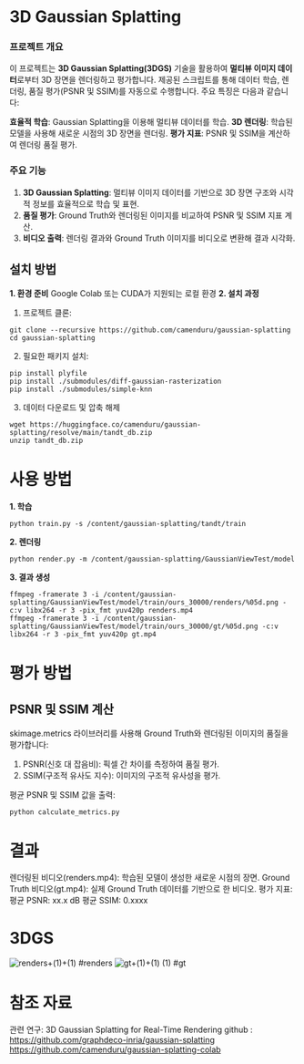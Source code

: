 # 3D Gaussian Splatting

### 프로젝트 개요

이 프로젝트는 **3D Gaussian Splatting(3DGS)** 기술을 활용하여 **멀티뷰 이미지 데이터**로부터 3D 장면을 렌더링하고 평가합니다. 제공된 스크립트를 통해 데이터 학습, 렌더링, 품질 평가(PSNR 및 SSIM)를 자동으로 수행합니다. 주요 특징은 다음과 같습니다:

**효율적 학습**: Gaussian Splatting을 이용해 멀티뷰 데이터를 학습.
**3D 렌더링**: 학습된 모델을 사용해 새로운 시점의 3D 장면을 렌더링.
**평가 지표**: PSNR 및 SSIM을 계산하여 렌더링 품질 평가.

### 주요 기능

1. **3D Gaussian Splatting**: 멀티뷰 이미지 데이터를 기반으로 3D 장면 구조와 시각적 정보를 효율적으로 학습 및 표현.
2. **품질 평가**: Ground Truth와 렌더링된 이미지를 비교하여 PSNR 및 SSIM 지표 계산.
3. **비디오 출력**: 렌더링 결과와 Ground Truth 이미지를 비디오로 변환해 결과 시각화.


## 설치 방법

**1. **환경 준비****
Google Colab 또는 CUDA가 지원되는 로컬 환경
**2. 설치 과정**
1. 프로젝트 클론:

```
git clone --recursive https://github.com/camenduru/gaussian-splatting
cd gaussian-splatting
   ```
2. 필요한 패키지 설치:
```
pip install plyfile
pip install ./submodules/diff-gaussian-rasterization
pip install ./submodules/simple-knn
```

3. 데이터 다운로드 및 압축 해제
```
wget https://huggingface.co/camenduru/gaussian-splatting/resolve/main/tandt_db.zip
unzip tandt_db.zip
```

# 사용 방법
**1. 학습**
```
python train.py -s /content/gaussian-splatting/tandt/train
```
**2. 렌더링**
```
python render.py -m /content/gaussian-splatting/GaussianViewTest/model
```
**3. 결과 생성**
```
ffmpeg -framerate 3 -i /content/gaussian-splatting/GaussianViewTest/model/train/ours_30000/renders/%05d.png -c:v libx264 -r 3 -pix_fmt yuv420p renders.mp4
ffmpeg -framerate 3 -i /content/gaussian-splatting/GaussianViewTest/model/train/ours_30000/gt/%05d.png -c:v libx264 -r 3 -pix_fmt yuv420p gt.mp4
```

# 평가 방법
## PSNR 및 SSIM 계산
skimage.metrics 라이브러리를 사용해 Ground Truth와 렌더링된 이미지의 품질을 평가합니다:

1. PSNR(신호 대 잡음비): 픽셀 간 차이를 측정하여 품질 평가.
2. SSIM(구조적 유사도 지수): 이미지의 구조적 유사성을 평가.


평균 PSNR 및 SSIM 값을 출력:
```
python calculate_metrics.py
```


# 결과
렌더링된 비디오(renders.mp4): 학습된 모델이 생성한 새로운 시점의 장면.
Ground Truth 비디오(gt.mp4): 실제 Ground Truth 데이터를 기반으로 한 비디오.
평가 지표:
평균 PSNR: xx.x dB
평균 SSIM: 0.xxxx

# 3DGS
![renders+(1)+(1)](https://github.com/user-attachments/assets/49d8f136-a474-4b84-b1b5-435f3767a9e3)
#renders
![gt+(1)+(1) (1)](https://github.com/user-attachments/assets/986db1e4-2d99-4057-9a62-e427dbc433cf)
#gt



# 참조 자료
관련 연구: 3D Gaussian Splatting for Real-Time Rendering
github : 
https://github.com/graphdeco-inria/gaussian-splatting
https://github.com/camenduru/gaussian-splatting-colab
